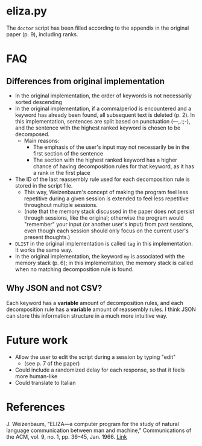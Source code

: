 # eliza.py

The `doctor` script has been filled according to the appendix in the original paper (p. 9), including ranks.

# FAQ

## Differences from original implementation
- In the original implementation, the order of keywords is not necessarily sorted descending
- In the original implementation, if a comma/period is encountered and a keyword has already been found,
all subsequent text is deleted (p. 2). In this implementation, sentences are split based on punctuation (—,.:;-),
and the sentence with the highest ranked keyword is chosen to be decomposed.
    - Main reasons:
        - The emphasis of the user's input may not necessarily be in the first section of the sentence
        - The section with the highest ranked keyword has a higher chance of having decomposition rules
        for that keyword, as it has a rank in the first place
- The ID of the last reassembly rule used for each decomposition rule is stored in the script file.
    - This way, Weizenbaum's concept of making the program feel less repetitive during a given session
    is extended to feel less repetitive throughout multiple sessions.
    - (note that the memory stack discussed in the paper does not persist through sessions, like the original;
    otherwise the program would "remember" your input (or another user's input) from past sessions,
    even though each session should only focus on the current user's present thoughts.)
- `DLIST` in the original implementation is called `tag` in this implementation. It works the same way.
- In the original implementation, the keyword `my` is associated with the memory stack (p. 6);
in this implementation, the memory stack is called when no matching decomposition rule is found.

## Why JSON and not CSV?
Each keyword has a **variable** amount of decomposition rules,
and each decomposition rule has a **variable** amount of reassembly rules.
I think JSON can store this information structure in a much more intuitive way.

# Future work
- Allow the user to edit the script during a session by typing "edit"
    - (see p. 7 of the paper)
- Could include a randomized delay for each response, so that it feels more human-like
- Could translate to Italian

# References
J. Weizenbaum, “ELIZA—a computer program for the study of natural language communication between man and machine,” Communications of the ACM, vol. 9, no. 1, pp. 36–45, Jan. 1966. [Link](https://dl.acm.org/doi/10.1145/365153.365168)
